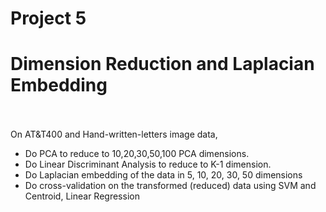 # Project 5

# Dimension Reduction and Laplacian Embedding   
<br/><br/>On AT&T400 and Hand-written-letters image data,

* Do PCA to reduce to 10,20,30,50,100 PCA dimensions. 
* Do Linear Discriminant Analysis to reduce to K-1 dimension. 
* Do Laplacian embedding of the data in 5, 10, 20, 30, 50 dimensions 
* Do cross-validation on the transformed (reduced) data using SVM and Centroid, Linear Regression

